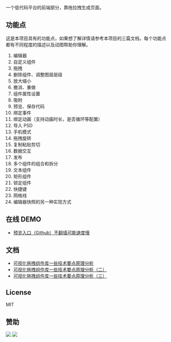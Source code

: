 一个低代码平台的前端部分，靠拖拉拽生成页面。
## 功能点
这是本项目具有的功能点，如果想了解详情请参考本项目的三篇文档，每个功能点都有不同程度的描述以及动图帮助你理解。
1. 编辑器
2. 自定义组件
3. 拖拽
4. 删除组件、调整图层层级
5. 放大缩小
6. 撤消、重做
7. 组件属性设置
8. 吸附
9. 预览、保存代码
10. 绑定事件
11. 绑定动画（支持动画时长，是否循环等配置）
12. 导入 PSD
13. 手机模式
14. 拖拽旋转
15. 复制粘贴剪切
16. 数据交互
17. 发布
18. 多个组件的组合和拆分
19. 文本组件
20. 矩形组件
21. 锁定组件
22. 快捷键
23. 网格线
24. 编辑器快照的另一种实现方式

## 在线 DEMO
* [预览入口（Github）不翻墙可能速度慢](https://woai3c.github.io/visual-drag-demo)

## 文档
* [可视化拖拽组件库一些技术要点原理分析](https://github.com/woai3c/Front-end-articles/issues/19)
* [可视化拖拽组件库一些技术要点原理分析（二）](https://github.com/woai3c/Front-end-articles/issues/20)
* [可视化拖拽组件库一些技术要点原理分析（三）](https://github.com/woai3c/Front-end-articles/issues/21)

## License
MIT

## 赞助
![](https://github.com/woai3c/nand2tetris/blob/master/img/wx.jpg)
![](https://github.com/woai3c/nand2tetris/blob/master/img/zfb.jpg)
